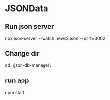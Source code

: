 # JSONData

## Run json server

npx json-server --watch news3.json --port=3002

## Change dir

cd .\json-db-manager\

## run app

npm start
